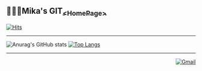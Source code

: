 <h2>👨🏼‍💻Mika's GIT<a href="https://2everlove.github.io/portfolio/" target="_blank"><sub>&lt;HomePage&gt;</sub></a></h2> 

[![Hits](https://hits.seeyoufarm.com/api/count/incr/badge.svg?url=https%3A%2F%2Fgithub.com%2F2everlove&count_bg=%238AC75B&title_bg=%238B8B8B&icon=tinder.svg&icon_color=%23FF8900&title=hits&edge_flat=false)](https://hits.seeyoufarm.com)
<hr>

![Anurag's GitHub stats](https://github-readme-stats.vercel.app/api?username=2everlove&show_icons=true&theme=radical)
[![Top Langs](https://github-readme-stats.vercel.app/api/top-langs/?username=2everlove&layout=compact)](https://github.com/anuraghazra/github-readme-stats)

<hr>

<a href="mailto:2everlove@gmail.com" style="text-align: right;">
  
  ![Gmail](https://img.shields.io/badge/Send-EA4335.svg?&style=for-the-badge&logo=Gmail&logoColor=white)
  
</a>
<!---
2everlove/2everlove is a ✨ special ✨ repository because its `README.md` (this file) appears on your GitHub profile.
You can click the Preview link to take a look at your changes.
--->




